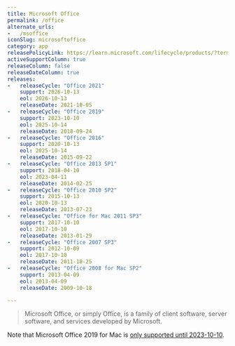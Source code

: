 ```yaml
---
title: Microsoft Office
permalink: /office
alternate_urls:
-   /msoffice
iconSlug: microsoftoffice
category: app
releasePolicyLink: https://learn.microsoft.com/lifecycle/products/?terms=Office
activeSupportColumn: true
releaseColumn: false
releaseDateColumn: true
releases:
-   releaseCycle: "Office 2021"
    support: 2026-10-13
    eol: 2026-10-13
    releaseDate: 2021-10-05
-   releaseCycle: "Office 2019"
    support: 2023-10-10
    eol: 2025-10-14
    releaseDate: 2018-09-24
-   releaseCycle: "Office 2016"
    support: 2020-10-13
    eol: 2025-10-14
    releaseDate: 2015-09-22
-   releaseCycle: "Office 2013 SP1"
    support: 2018-04-10
    eol: 2023-04-11
    releaseDate: 2014-02-25
-   releaseCycle: "Office 2010 SP2"
    support: 2015-10-13
    eol: 2020-10-13
    releaseDate: 2013-07-23
-   releaseCycle: "Office for Mac 2011 SP3"
    support: 2017-10-10
    eol: 2017-10-10
    releaseDate: 2013-01-29
-   releaseCycle: "Office 2007 SP3"
    support: 2012-10-09
    eol: 2017-10-10
    releaseDate: 2011-10-25
-   releaseCycle: "Office 2008 for Mac SP2"
    support: 2013-04-09
    eol: 2013-04-09
    releaseDate: 2009-10-18

---
```


> Microsoft Office, or simply Office, is a family of client software, server software, and services developed by Microsoft.

Note that Microsoft Office 2019 for Mac is [only supported until 2023-10-10](https://learn.microsoft.com/lifecycle/products/microsoft-office-2019-for-mac).
